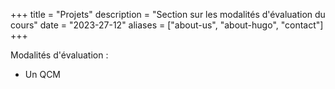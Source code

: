 +++
title = "Projets"
description = "Section sur les modalités d'évaluation du cours"
date = "2023-27-12"
aliases = ["about-us", "about-hugo", "contact"]
+++

Modalités d'évaluation :

- Un QCM 